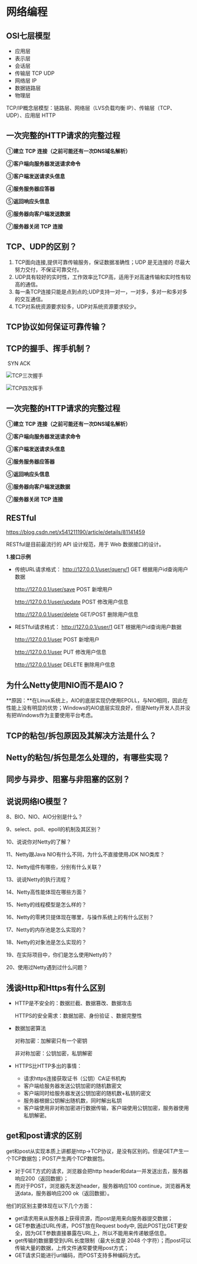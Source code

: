 # 网络编程

## OSI七层模型                                   

- 应用层 
- 表示层
- 会话层
- 传输层   TCP UDP
- 网络层  IP
- 数据链路层
- 物理层

TCP/IP概念层模型：链路层、网络层（LVS负载均衡 IP）、传输层（TCP、UDP）、应用层   HTTP

## 一次完整的HTTP请求的完整过程

①**建立** **TCP** **连接（之前可能还有一次DNS域名解析）**

②**客户端向服务器发送请求命令**

③**客户端发送请求头信息**

④**服务服务器应答器**

⑤**返回响应头信息**

⑥**服务器向客户端发送数据**

⑦**服务器关闭** **TCP** **连接**

## TCP、UDP的区别？ 

1.  TCP面向连接,提供可靠传输服务，保证数据准确性；UDP 是无连接的 尽最大努力交付，不保证可靠交付。
2.  UDP具有较好的实时性，工作效率比TCP高，适用于对高速传输和实时性有较高的通信。
3.  每一条TCP连接只能是点到点的;UDP支持一对一，一对多，多对一和多对多的交互通信。
4.  TCP对系统资源要求较多，UDP对系统资源要求较少。

## TCP协议如何保证可靠传输？ 

## TCP的握手、挥手机制？

​	SYN  ACK

![TCP三次握手]( https://raw.githubusercontent.com/autowanglei/autowanglei.github.io/master/_posts/Java学习记录/tcp3handls.png )

![TCP四次挥手](https://raw.githubusercontent.com/autowanglei/autowanglei.github.io/master/_posts/Java学习记录/tcp4hands.png) 

## 一次完整的HTTP请求的完整过程

①**建立** **TCP** **连接（之前可能还有一次DNS域名解析）**

②**客户端向服务器发送请求命令**

③**客户端发送请求头信息**

④**服务服务器应答器**

⑤**返回响应头信息**

⑥**服务器向客户端发送数据**

⑦**服务器关闭** **TCP** **连接**

## RESTful

 https://blog.csdn.net/x541211190/article/details/81141459 

 RESTful是目前最流行的 API 设计规范，用于 Web 数据接口的设计。 

**1.接口示例**

- 传统URL请求格式：
  http://127.0.0.1/user/query/1 GET 根据用户id查询用户数据

  http://127.0.0.1/user/save POST 新增用户

  http://127.0.0.1/user/update POST 修改用户信息

  http://127.0.0.1/user/delete GET/POST 删除用户信息

- RESTful请求格式：
  http://127.0.0.1/user/1 GET 根据用户id查询用户数据

  http://127.0.0.1/user POST 新增用户

  http://127.0.0.1/user PUT 修改用户信息

  http://127.0.0.1/user DELETE 删除用户信息

## 为什么Netty使用NIO而不是AIO？

**原因：**在Linux系统上，AIO的底层实现仍使用EPOLL，与NIO相同，因此在性能上没有明显的优势；Windows的AIO底层实现良好，但是Netty开发人员并没有把Windows作为主要使用平台考虑。

## TCP的粘包/拆包原因及其解决方法是什么？

## Netty的粘包/拆包是怎么处理的，有哪些实现？

## 同步与异步、阻塞与非阻塞的区别？

## 说说网络IO模型？

8、BIO、NIO、AIO分别是什么？

9、select、poll、epoll的机制及其区别？

10、说说你对Netty的了解？

11、Netty跟Java NIO有什么不同，为什么不直接使用JDK NIO类库？

12、Netty组件有哪些，分别有什么关联？

13、说说Netty的执行流程？

14、Netty高性能体现在哪些方面？

15、Netty的线程模型是怎么样的？

16、Netty的零拷贝提体现在哪里，与操作系统上的有什么区别？

17、Netty的内存池是怎么实现的？

18、Netty的对象池是怎么实现的？

19、在实际项目中，你们是怎么使用Netty的？

20、使用过Netty遇到过什么问题？



## 浅谈Http和Https有什么区别

- HTTP是不安全的：数据拦截、数据篡改、数据攻击

  HTTPS的安全需求：数据加密、身份验证 、数据完整性

- 数据加密算法

  对称加密：加解密只有一个密钥

  非对称加密：公钥加密，私钥解密

- HTTPS比HTTP多出的事情：

  - 请求https连接获取证书（公钥）CA证书机构
  - 客户端给服务器发送公钥加密的随机数密文
  - 客户端同时给服务器发送公钥加密的随机数+私钥的密文
  - 服务器根据公钥解出随机数，同时解出私钥
  - 客户端使用非对称加密进行数据传输，客户端使用公钥加密，服务器使用私钥解密。

## get和post请求的区别

​		get和post从实现本质上讲都是http->TCP协议，是没有区别的。但是GET产生一个TCP数据包；POST产生两个TCP数据包。

- 对于GET方式的请求，浏览器会把http header和data一并发送出去，服务器响应200（返回数据）；
- 而对于POST，浏览器先发送header，服务器响应100 continue，浏览器再发送data，服务器响应200 ok（返回数据）。

他们的区别主要体现在以下几个方面：

- get请求用来从服务器上获得资源，而post是用来向服务器提交数据；
- GET参数通过URL传递，POST放在Request body中, 因此POST比GET更安全，因为GET参数直接暴露在URL上，所以不能用来传递敏感信息。 
- get传输的数据要受到URL长度限制（最大长度是 2048 个字符）；而post可以传输大量的数据，上传文件通常要使用post方式；
- GET请求只能进行url编码，而POST支持多种编码方式。 


